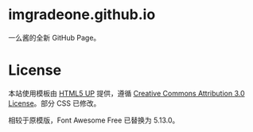 # imgradeone.github.io

一么酱的全新 GitHub Page。

# License

本站使用模板由 [HTML5 UP](https://html5up.net) 提供，遵循 [Creative Commons Attribution 3.0 License](http://creativecommons.org/licenses/by/3.0/)。部分 CSS 已修改。

相较于原模版，Font Awesome Free 已替换为 5.13.0。